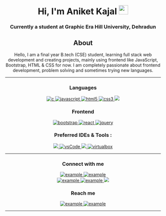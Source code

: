 
<h1 align="center">Hi, I'm Aniket Kajal <img width="30px" src="https://raw.githubusercontent.com/iampavangandhi/iampavangandhi/master/gifs/Hi.gif"></h1>
<h3 font-size="20" align="center">Currently a student at Graphic Era Hill University, Dehradun</h3>

<div align="center">
  
## About
	
Hello, I am a final year B.tech (CSE) student, learning full stack web development and creating projects, mainly using frontend like JavaScript, Bootstrap, HTML & CSS for now. 
	 I am completely passionate about frontend development, problem solving and sometimes trying new languages.
	
-------------------
	

<h3 align="center">Languages</h3>
<p align="center">
  <a href="https://www.cprogramming.com/" target="_blank"> 
    <img src="https://img.shields.io/badge/C%20programming-A8B9CC.svg?style=for-the-badge&logo=c&logoColor=white"
      alt="c"/>
  </a>
 
  <a href="https://developer.mozilla.org/en-US/docs/Web/JavaScript" target="_blank"> 
    <img src="https://img.shields.io/badge/Javascript-F7DF1E.svg?style=for-the-badge&logo=javascript&logoColor=black"
      alt="javascript"/> 
  </a>
  <a href="https://www.w3.org/html/" target="_blank"> 
    <img src="https://img.shields.io/badge/html-E34F26.svg?style=for-the-badge&logo=html5&logoColor=white"
      alt="html5"/> 
  </a>
  <a href="https://www.w3schools.com/css/" target="_blank">
    <img src="https://img.shields.io/badge/css-1572B6.svg?style=for-the-badge&logo=css3&logoColor=white"
      alt="css3"/>
  </a>
	 <a href="https://www.w3schools.com/cpp/" target="_blank">
		 <img src="https://img.shields.io/badge/C%2B%2B-00599C?style=for-the-badge&logo=c%2B%2B&logoColor=white"></a>
</p>

<h3 align="center">Frontend</h3>
<p align="center">
      <a href="https://getbootstrap.com" target="_blank">
    <img src="https://img.shields.io/badge/bootstrap-7952B3.svg?style=for-the-badge&logo=bootstrap&logoColor=white"
      alt="bootstrap"/>
  </a>
 
  <a href="https://reactjs.org/" target="_blank"> 
    <img src="https://img.shields.io/badge/reactjs-61DAFB.svg?style=for-the-badge&logo=react&logoColor=black"
      alt="react"/> 
  </a>
 
  <a href="https://jquery.com/" target="_blank">
    <img src="https://img.shields.io/badge/jquery-0769AD.svg?style=for-the-badge&logo=jquery&logoColor=white" alt="jquery"/> 
  </a>
</p>

<h3 align="center">Preferred IDEs  & Tools :</h3>
<p align="center"> 
  <a href="https://atom.en.softonic.com/?ex=DINS-635.2" target="_blank">
    <img src="https://img.shields.io/badge/Atom-%2366595C.svg?style=for-the-badge&logo=atom&logoColor=white"/> 
  </a>
  <a href="https://code.visualstudio.com/" target="_blank">
    <img src="https://img.shields.io/badge/vscode-007ACC.svg?style=for-the-badge&logo=visualstudiocode&logoColor=white" alt="vsCode"/> 
  </a>
	<a href="https://www.sublimetext.com/" target="_blank">
		<img src="https://img.shields.io/badge/sublime_text-%23575757.svg?style=for-the-badge&logo=sublime-text&logoColor=important"/>
	</a>
  <a href="https://www.virtualbox.org/" target="_blank">
    <img src="https://img.shields.io/badge/virtualbox-183A61.svg?style=for-the-badge&logo=virtualbox&logoColor=white"
      alt="virtualbox"/>
  </a>
</p>

----

<h3 align="center">Connect with me</h3>

  <div align="center">
    <a  href="https://www.linkedin.com/in/aniket-kajal-22930b17a/" target="_blank">
      <img src="https://img.shields.io/badge/Linked%20In-0A66C2.svg?style=for-the-badge&logo=linkedin&logoColor=white" alt="example"/>
    </a>
    <a href="https://twitter.com/aniketkajal2000" target="_blank">
      <img src="https://img.shields.io/badge/Twitter-1DA1F2.svg?style=for-the-badge&logo=twitter&logoColor=white" alt="example"/>
    </a>
  </div>
		
  <div align="center">
	<a href="https://www.hackerrank.com/aniketkajal2000" target="_blank">
      <img src="https://img.shields.io/badge/Hackerrank-00EA64.svg?style=for-the-badge&logo=hackerrank&logoColor=black" alt="example"/>
    </a>
    <a  href="https://www.codechef.com/users/aniket_kajal" target="_blank">
      <img src="https://img.shields.io/badge/Codechef-5B4638.svg?style=for-the-badge&logo=codechef&logoColor=white" alt="example"/>
    </a>
    <a href="mailto:aniketkajal2000@gmail.com">
			<img src="https://img.shields.io/badge/Gmail-D14836?style=for-the-badge&logo=gmail&logoColor=white"/></a>
  </div>
</div>

<h3 align="center">Reach me</h3>

<p align="center">
  <a  href="https://www.facebook.com/aniket.kajal.56" target="_blank">
    <img src="https://img.shields.io/badge/Facebook-%231877F2.svg?style=for-the-badge&logo=Facebook&logoColor=white" alt="example"/>
  </a>
  <a href="https://www.instagram.com/aniket_kajal/" target="_blank">
    <img src="https://img.shields.io/badge/Instagram-%23E4405F.svg?style=for-the-badge&logo=Instagram&logoColor=white" alt="example"/>
  </a>
</p>

----

